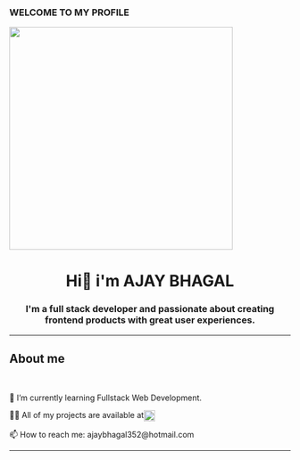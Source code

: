 ### WELCOME TO MY PROFILE
<html>
<img style="width:400px" src="https://camo.githubusercontent.com/5ddf73ad3a205111cf8c686f687fc216c2946a75005718c8da5b837ad9de78c9/68747470733a2f2f7468756d62732e6766796361742e636f6d2f4576696c4e657874446576696c666973682d736d616c6c2e676966">
<h1 style="text-align:center">Hi👋 i'm AJAY BHAGAL</h1>
<h3 style="text-align:center">I'm a full stack developer and passionate about creating frontend products with great user experiences.</h3>
<hr>
<h2>About me </h2><br>
<p>🌱  I’m currently learning Fullstack Web Development.</p>
<p style="display:flex">👨‍💻 All of my projects are available at <a><img  style="height:20px"; src="https://camo.githubusercontent.com/0cad3f969b0946abd0e5f16e9ed1ff78a2495a40c2bb5c6414aefd4be76505aa/68747470733a2f2f692e67697068792e636f6d2f6d656469612f4b7a4a6b7a6a676766474e355079366e6b542f3230302e77656270"></a> </p>

<p>📫 How to reach me: <a>ajaybhagal352@hotmail.com</a></p>

<hr>
</html>
<!--
**Ajay-bhagal/Ajay-bhagal** is a ✨ _special_ ✨ repository because its `README.md` (this file) appears on your GitHub profile.

Here are some ideas to get you started:

  
- 🌱 I’m currently learning ...
- 👯 I’m looking to collaborate on ...
- 🤔 I’m looking for help with ...
- 💬 Ask me about ...
- 📫 How to reach me: ...
- 😄 Pronouns: ...
- ⚡ Fun fact: ...
-->
